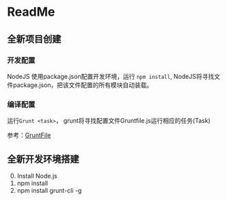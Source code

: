 # ReadMe
## 全新项目创建
### 开发配置
NodeJS 使用package.json配置开发环境，运行 `npm install`, NodeJS将寻找文件package.json，把该文件配置的所有模块自动装载。
### 编译配置
运行`Grunt <task>`， grunt将寻找配置文件Gruntfile.js运行相应的任务(Task)

参考：[GruntFile](http://gruntjs.com/sample-gruntfile)

## 全新开发环境搭建
0. Install Node.js
0. npm install 
0. npm install grunt-cli -g